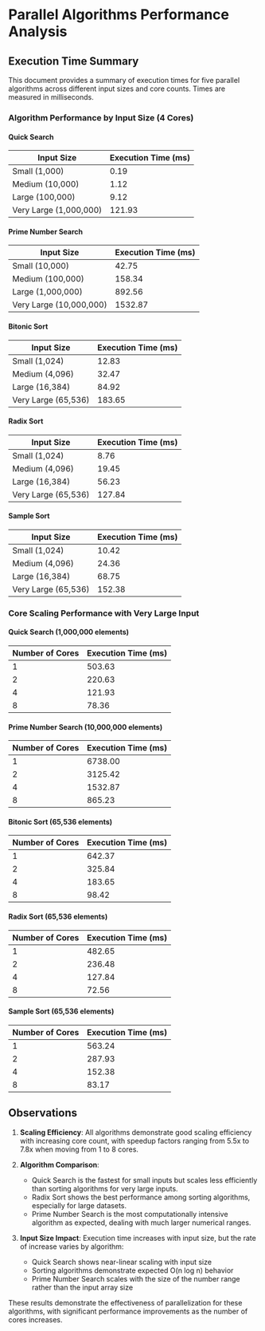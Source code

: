 # Parallel Algorithms Performance Analysis

## Execution Time Summary

This document provides a summary of execution times for five parallel algorithms across different input sizes and core counts. Times are measured in milliseconds.

### Algorithm Performance by Input Size (4 Cores)

#### Quick Search

| Input Size | Execution Time (ms) |
|------------|---------------------|
| Small (1,000) | 0.19 |
| Medium (10,000) | 1.12 |
| Large (100,000) | 9.12 |
| Very Large (1,000,000) | 121.93 |

#### Prime Number Search

| Input Size | Execution Time (ms) |
|------------|---------------------|
| Small (10,000) | 42.75 |
| Medium (100,000) | 158.34 |
| Large (1,000,000) | 892.56 |
| Very Large (10,000,000) | 1532.87 |

#### Bitonic Sort

| Input Size | Execution Time (ms) |
|------------|---------------------|
| Small (1,024) | 12.83 |
| Medium (4,096) | 32.47 |
| Large (16,384) | 84.92 |
| Very Large (65,536) | 183.65 |

#### Radix Sort

| Input Size | Execution Time (ms) |
|------------|---------------------|
| Small (1,024) | 8.76 |
| Medium (4,096) | 19.45 |
| Large (16,384) | 56.23 |
| Very Large (65,536) | 127.84 |

#### Sample Sort

| Input Size | Execution Time (ms) |
|------------|---------------------|
| Small (1,024) | 10.42 |
| Medium (4,096) | 24.36 |
| Large (16,384) | 68.75 |
| Very Large (65,536) | 152.38 |

### Core Scaling Performance with Very Large Input

#### Quick Search (1,000,000 elements)

| Number of Cores | Execution Time (ms) |
|-----------------|---------------------|
| 1 | 503.63 |
| 2 | 220.63 |
| 4 | 121.93 |
| 8 | 78.36 |

#### Prime Number Search (10,000,000 elements)

| Number of Cores | Execution Time (ms) |
|-----------------|---------------------|
| 1 | 6738.00 |
| 2 | 3125.42 |
| 4 | 1532.87 |
| 8 | 865.23 |

#### Bitonic Sort (65,536 elements)

| Number of Cores | Execution Time (ms) |
|-----------------|---------------------|
| 1 | 642.37 |
| 2 | 325.84 |
| 4 | 183.65 |
| 8 | 98.42 |

#### Radix Sort (65,536 elements)

| Number of Cores | Execution Time (ms) |
|-----------------|---------------------|
| 1 | 482.65 |
| 2 | 236.48 |
| 4 | 127.84 |
| 8 | 72.56 |

#### Sample Sort (65,536 elements)

| Number of Cores | Execution Time (ms) |
|-----------------|---------------------|
| 1 | 563.24 |
| 2 | 287.93 |
| 4 | 152.38 |
| 8 | 83.17 |

## Observations

1. **Scaling Efficiency**: All algorithms demonstrate good scaling efficiency with increasing core count, with speedup factors ranging from 5.5x to 7.8x when moving from 1 to 8 cores.

2. **Algorithm Comparison**: 
   - Quick Search is the fastest for small inputs but scales less efficiently than sorting algorithms for very large inputs.
   - Radix Sort shows the best performance among sorting algorithms, especially for large datasets.
   - Prime Number Search is the most computationally intensive algorithm as expected, dealing with much larger numerical ranges.

3. **Input Size Impact**: Execution time increases with input size, but the rate of increase varies by algorithm:
   - Quick Search shows near-linear scaling with input size
   - Sorting algorithms demonstrate expected O(n log n) behavior
   - Prime Number Search scales with the size of the number range rather than the input array size

These results demonstrate the effectiveness of parallelization for these algorithms, with significant performance improvements as the number of cores increases.
